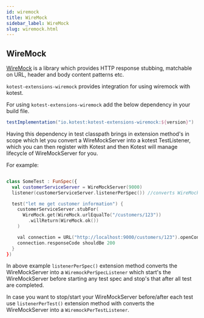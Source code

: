 ```yaml
---
id: wiremock
title: WireMock
sidebar_label: WireMock
slug: wiremock.html
---
```


## WireMock

[WireMock](https://github.com/tomakehurst/wiremock) is a library which provides HTTP response stubbing, matchable on
URL, header and body content patterns etc.

```kotest-extensions-wiremock``` provides integration for using wiremock with kotest.

For using ```kotest-extensions-wiremock``` add the below dependency in your build file.

```groovy
testImplementation("io.kotest:kotest-extensions-wiremock:${version}")
```

Having this dependency in test classpath brings in extension method's in scope which let you convert a WireMockServer
into a kotest TestListener, which you can then register with Kotest and then Kotest will manage lifecycle of
WireMockServer for you.

For example:

```kotlin

class SomeTest : FunSpec({
  val customerServiceServer = WireMockServer(9000)
  listener(customerServiceServer.listenerPerSpec()) //converts WireMockServer to WiremockPerSpecListener

  test("let me get customer information") {
    customerServiceServer.stubFor(
      WireMock.get(WireMock.urlEqualTo("/customers/123"))
        .willReturn(WireMock.ok())
    )

    val connection = URL("http://localhost:9000/customers/123").openConnection() as HttpURLConnection
    connection.responseCode shouldBe 200
  }
})
```

In above example ```listenerPerSpec()``` extension method converts the WireMockServer into a ```WiremockPerSpecListener```
which start's the WireMockServer before starting any test spec and stop's that after all test are completed.

In case you want to stop/start your WireMockServer before/after each test use ```listenerPerTest()``` extension method
with converts the WireMockServer into a ```WiremockPerTestListener```.
